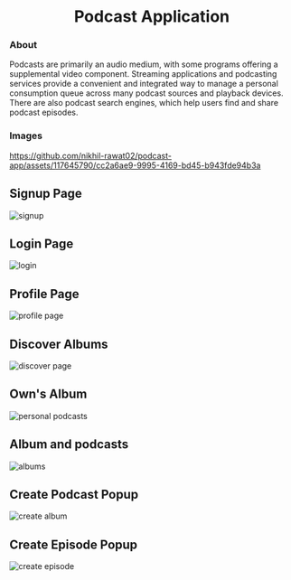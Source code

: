 <h1 align="center"> Podcast Application</h1>

### About
<p>Podcasts are primarily an audio medium, with some programs offering a supplemental video component. Streaming applications and podcasting services provide a convenient and integrated way to manage a personal consumption queue across many podcast sources and playback devices. There are also podcast search engines, which help users find and share podcast episodes.</p>

### Images
https://github.com/nikhil-rawat02/podcast-app/assets/117645790/cc2a6ae9-9995-4169-bd45-b943fde94b3a

## Signup Page
![signup](https://github.com/nikhil-rawat02/podcast-app/assets/117645790/721125e5-4171-4d4a-bcdb-aa9a5f92e5d7)

## Login Page
![login](https://github.com/nikhil-rawat02/podcast-app/assets/117645790/5dc6bbbd-97ee-4b1b-b40d-c83aa3ba3d14)

## Profile Page
![profile page](https://github.com/nikhil-rawat02/podcast-app/assets/117645790/352a9e8e-3047-4911-9d8c-3f70a4bfc77b)

## Discover Albums
![discover page](https://github.com/nikhil-rawat02/podcast-app/assets/117645790/ab0ab204-1206-4669-9fbe-9ee4562fcc9f)

## Own's Album
![personal podcasts](https://github.com/nikhil-rawat02/podcast-app/assets/117645790/0968799c-e74e-4cdb-aa62-6e255d6fb7f0)

## Album and podcasts
![albums](https://github.com/nikhil-rawat02/podcast-app/assets/117645790/9e0094be-da41-4145-90d6-bf051c89f98f)

## Create Podcast Popup
![create album](https://github.com/nikhil-rawat02/podcast-app/assets/117645790/bc8beb12-76a6-495a-9373-4732ab4ba50a)

## Create Episode Popup
![create episode](https://github.com/nikhil-rawat02/podcast-app/assets/117645790/718c60b5-c4c4-4d18-8aa7-11561daa185c)
